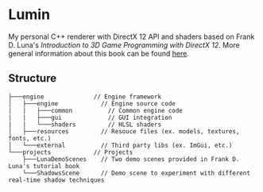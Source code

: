 # Lumin
My personal C++ renderer with DirectX 12 API and shaders based on Frank D. Luna's *Introduction to 3D Game Programming with DirectX 12*.
More general information about this book can be found [here](http://www.d3dcoder.net/d3d12.htm).

## Structure
```
├───engine              // Engine framework 
│   ├───engine            // Engine source code
|   |   ├───common          // Common engine code
|   |   ├───gui             // GUI integration
|   |   └───shaders         // HLSL shaders
│   ├───resources         // Resouce files (ex. models, textures, fonts, etc.) 
│   └───external          // Third party libs (ex. ImGui, etc.)
└───projects            // Projects
    ├───LunaDemoScenes    // Two demo scenes provided in Frank D. Luna's tutorial book
    └───ShadowsScene      // Demo scene to experiment with different real-time shadow techniques
```


